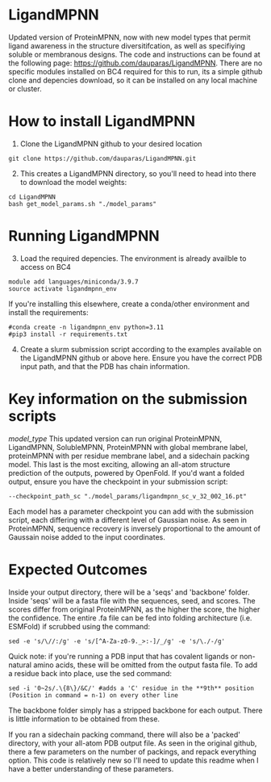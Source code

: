 # LigandMPNN
Updated version of ProteinMPNN, now with new model types that permit ligand awareness in the structure diversitifcation, as well as specifiying soluble or membranous designs. The code and instructions can be found at the following page: https://github.com/dauparas/LigandMPNN. There are no specific modules installed on BC4 required for this to run, its a simple github clone and depencies download, so it can be installed on any local machine or cluster. 

# How to install LigandMPNN
1. Clone the LigandMPNN github to your desired location
```
git clone https://github.com/dauparas/LigandMPNN.git
```
2. This creates a LigandMPNN directory, so you'll need to head into there to download the model weights:
```
cd LigandMPNN
bash get_model_params.sh "./model_params" 
```
# Running LigandMPNN
3. Load the required depencies. The environment is already availble to access on BC4
```
module add languages/miniconda/3.9.7
source activate ligandmpnn_env
```
If you're installing this elsewhere, create a conda/other environment and install the requirements:
```
#conda create -n ligandmpnn_env python=3.11
#pip3 install -r requirements.txt
```
4. Create a slurm submission script according to the examples available on the LigandMPNN github or above here. Ensure you have the correct PDB input path, and that the PDB has chain information. 

# Key information on the submission scripts
*model_type*
This updated version can run original ProteinMPNN, LigandMPNN, SolubleMPNN, ProteinMPNN with global membrane label, proteinMPNN with per residue membrane label, and a sidechain packing model. This last is the most exciting, allowing an all-atom structure prediction of the outputs, powered by OpenFold. If you'd want a folded output, ensure you have the checkpoint in your submission script:
```
--checkpoint_path_sc "./model_params/ligandmpnn_sc_v_32_002_16.pt"
```
Each model has a parameter checkpoint you can add with the submission script, each differing with a different level of Gaussian noise. As seen in ProteinMPNN, sequence recovery is inversely proportional to the amount of Gaussain noise added to the input coordinates.

# Expected Outcomes 
Inside your output directory, there will be a 'seqs' and 'backbone' folder. Inside 'seqs' will be a fasta file with the sequences, seed, and scores. The scores differ from original ProteinMPNN, as the higher the score, the higher the confidence. The entire .fa file can be fed into folding architecture (i.e. ESMFold) if scrubbed using the command:
```
sed -e 's/\//:/g' -e 's/[^A-Za-z0-9._>:-]/_/g' -e 's/\./-/g'
```
Quick note: if you're running a PDB input that has covalent ligands or non-natural amino acids, these will be omitted from the output fasta file. To add a residue back into place, use the sed command:
```
sed -i '0~2s/.\{8\}/&C/' #adds a 'C' residue in the **9th** position (Position in command = n-1) on every other line
```
The backbone folder simply has a stripped backbone for each output. There is little information to be obtained from these. 

If you ran a sidechain packing command, there will also be a 'packed' directory, with your all-atom PDB output file. As seen in the original github, there a few parameters on the number of packings, and repack everything option. This code is relatively new so I'll need to update this readme when I have a better understanding of these parameters. 
```
